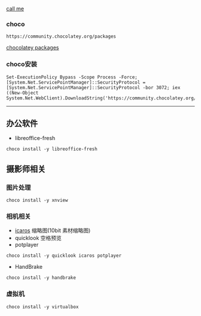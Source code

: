 [call me](https://github.com/winston-y/winston-y.github.io)


### choco

```
https://community.chocolatey.org/packages
```
[chocolatey packages](https://community.chocolatey.org/packages)

### choco安装

```
Set-ExecutionPolicy Bypass -Scope Process -Force; [System.Net.ServicePointManager]::SecurityProtocol = [System.Net.ServicePointManager]::SecurityProtocol -bor 3072; iex ((New-Object System.Net.WebClient).DownloadString('https://community.chocolatey.org/install.ps1'))
```

---



## 办公软件

- libreoffice-fresh
```
choco install -y libreoffice-fresh
```


## 摄影师相关

### 图片处理

```
choco install -y xnview
```


### 相机相关

- [icaros](https://github.com/Xanashi/Icaros) 缩略图(10bit 素材缩略图)
- quicklook 空格预览
- potplayer

```
choco install -y quicklook icaros potplayer
```



- HandBrake
```
choco install -y handbrake
```



### 虚拟机

```
choco install -y virtualbox
```